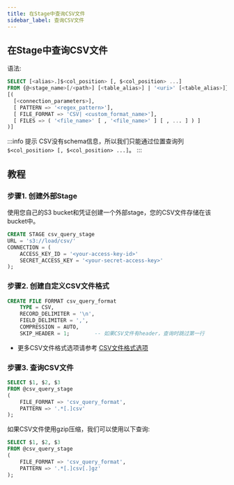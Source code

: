 ```yaml
---
title: 在Stage中查询CSV文件
sidebar_label: 查询CSV文件
---
```


## 在Stage中查询CSV文件

语法:
```sql
SELECT [<alias>.]$<col_position> [, $<col_position> ...] 
FROM {@<stage_name>[/<path>] [<table_alias>] | '<uri>' [<table_alias>]} 
[( 
  [<connection_parameters>],
  [ PATTERN => '<regex_pattern>'],
  [ FILE_FORMAT => 'CSV| <custom_format_name>'],
  [ FILES => ( '<file_name>' [ , '<file_name>' ] [ , ... ] ) ]
)]
```

:::info 提示
CSV没有schema信息，所以我们只能通过位置查询列 `$<col_position> [, $<col_position> ...]`。
:::

## 教程

### 步骤1. 创建外部Stage

使用您自己的S3 bucket和凭证创建一个外部stage，您的CSV文件存储在该bucket中。
```sql
CREATE STAGE csv_query_stage 
URL = 's3://load/csv/' 
CONNECTION = (
    ACCESS_KEY_ID = '<your-access-key-id>' 
    SECRET_ACCESS_KEY = '<your-secret-access-key>'
);
```

### 步骤2. 创建自定义CSV文件格式

```sql
CREATE FILE FORMAT csv_query_format 
    TYPE = CSV,
    RECORD_DELIMITER = '\n',
    FIELD_DELIMITER = ',',
    COMPRESSION = AUTO,
    SKIP_HEADER = 1;        -- 如果CSV文件有header，查询时跳过第一行
```

- 更多CSV文件格式选项请参考 [CSV文件格式选项](/sql/sql-reference/file-format-options#csv-options)

### 步骤3. 查询CSV文件

```sql
SELECT $1, $2, $3
FROM @csv_query_stage
(
    FILE_FORMAT => 'csv_query_format',
    PATTERN => '.*[.]csv'
);
```

如果CSV文件使用gzip压缩，我们可以使用以下查询:

```sql
SELECT $1, $2, $3
FROM @csv_query_stage
(
    FILE_FORMAT => 'csv_query_format',
    PATTERN => '.*[.]csv[.]gz'
);
```
